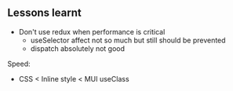 ## Lessons learnt
- Don't use redux when performance is critical
  - useSelector affect not so much but still should be prevented
  - dispatch absolutely not good
  
Speed:
- CSS < Inline style < MUI useClass
